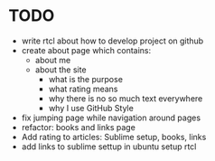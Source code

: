 # TODO

* write rtcl about how to develop project on github
* create about page which contains:
    - about me
    - about the site
        * what is the purpose
        * what rating means 
        * why there is no so much text everywhere
        * why I use GitHub Style
* fix jumping page while navigation around pages
* refactor: books and links page 
* Add rating to articles: Sublime setup, books, links
* add links to sublime settup in ubuntu setup rtcl
